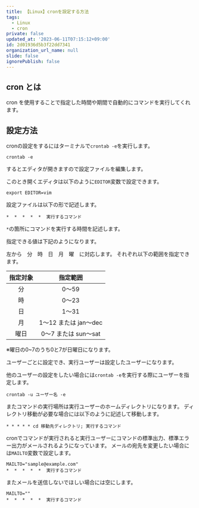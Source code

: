 ```yaml
---
title: 【Linux】cronを設定する方法
tags:
  - Linux
  - cron
private: false
updated_at: '2023-06-11T07:15:12+09:00'
id: 2d01936d5b3f22dd7341
organization_url_name: null
slide: false
ignorePublish: false
---
```

## cron とは
cron を使用することで指定した時間や期間で自動的にコマンドを実行してくれます。

## 設定方法

cronの設定をするにはターミナルで`crontab -e`を実行します。

```zsh:ターミナル
crontab -e
```

するとエディタが開きますので設定ファイルを編集します。

このとき開くエディタは以下のように`EDITOR`変数で設定できます。

```.zshrc
export EDITOR=vim
```

設定ファイルは以下の形で記述します。

```:crontab〜
*  *  *  *  *  実行するコマンド
```

`*`の箇所にコマンドを実行する時間を記述します。

指定できる値は下記のようになります。

左から　分　時　日　月　曜　に対応します。
それぞれ以下の範囲を指定できます。

|指定対象|指定範囲|
|:-:|:-:|
|分|0〜59|
|時|0〜23|
|日|1〜31|
|月|1〜12 または jan〜dec|
|曜日|0〜7 または sun〜sat|

※曜日の0~7のうち0と7が日曜日になります。


ユーザーごとに設定でき、実行ユーザーは設定したユーザーになります。

他のユーザーの設定をしたい場合には`crontab -e`を実行する際にユーザーを指定します。

```zsh:ターミナル
crontab -u ユーザー名 -e
```


またコマンドの実行場所は実行ユーザーのホームディレクトリになります。
ディレクトリ移動が必要な場合には以下のように記述して移動します。

```
* * * * * cd 移動先ディレクトリ; 実行するコマンド
```

cronでコマンドが実行されると実行ユーザーにコマンドの標準出力、標準エラー出力がメールされるようになっています。
メールの宛先を変更したい場合には`MAILTO`変数で設定します。
```:crontab〜
MAILTO="sample@example.com"
*  *  *  *  *  実行するコマンド
```
またメールを送信しないでほしい場合には空にします。
```:crontab〜
MAILTO=""
*  *  *  *  *  実行するコマンド
```
